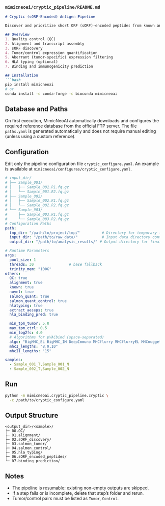 ### `mimicneoai/cryptic_pipeline/README.md`

````markdown
# Cryptic (sORF-Encoded) Antigen Pipeline

Discover and prioritize short ORF (sORF)-encoded peptides from known and novel transcripts.

## Overview
1. Quality control (QC)  
2. Alignment and transcript assembly  
3. sORF discovery  
4. Tumor/control expression quantification  
5. Aberrant (tumor-specific) expression filtering  
6. HLA typing (optional)  
7. Binding and immunogenicity prediction

## Installation
```bash
pip install mimicneoai
# or
conda install -c conda-forge -c bioconda mimicneoai
````

## Database and Paths

On first execution, MimicNeoAI automatically downloads and configures the required reference database from the official FTP server.
The file `paths.yaml` is generated automatically and does not require manual editing (unless using a custom reference).

## Configuration

Edit only the pipeline configuration file `cryptic_configure.yaml`.
An example is available at `mimicneoai/configures/cryptic_configure.yaml`.

```yaml
# input_dir/
# ├── Sample_001/
# │   ├── Sample_001.R1.fq.gz
# │   └── Sample_001.R2.fq.gz
# ├── Sample_002/
# │   ├── Sample_002.R1.fq.gz
# │   └── Sample_002.R2.fq.gz
# └── Sample_003/
#     ├── Sample_003.R1.fq.gz
#     └── Sample_003.R2.fq.gz
# Configuration Paths
path:
  tmp_dir: "/path/to/project/tmp/"          # Directory for temporary files
  input_dir: "/path/to/raw_data/"           # Input data directory containing samples
  output_dir: "/path/to/analysis_results/" # Output directory for final results

# Runtime Parameters
args:
  pool_size: 1
  threads: 30                # base fallback
  trinity_mem: "100G"
others:
  QC: true
  alignment: true
  known: true
  novel: true
  salmon_quant: true
  salmon_quant_control: true
  hlatyping: true
  extract_aeseps: true
  hla_binding_pred: true

  min_tpm_tumor: 5.0
  max_tpm_ctrl: 0.5
  min_log2fc: 4.0
  # Algorithms for pVACbind (space-separated)
  algo: "BigMHC_EL BigMHC_IM DeepImmuno MHCflurry MHCflurryEL MHCnuggetsI MHCnuggetsII NNalign NetMHC NetMHCIIpan NetMHCIIpanEL NetMHCpan NetMHCpanEL PickPocket SMM SMMPMBEC"
  mhcI_lengths: "8,9,10"
  mhcII_lengths: "15"

samples:
  - Sample_001_T,Sample_001_N
  - Sample_002_T,Sample_002_N
```

## Run

```bash
python -m mimicneoai.cryptic_pipeline.cryptic \
  -c /path/to/cryptic_configure.yaml
```

## Output Structure

```
<output_dir>/<sample>/
├─ 00.QC/
├─ 01.alignment/
├─ 02.sORF_discovery/
├─ 03.salmon_tumor/
├─ 04.salmon_control/
├─ 05.hla_typing/
├─ 06.sORF_encoded_peptides/
└─ 07.binding_prediction/
```

## Notes

* The pipeline is resumable: existing non-empty outputs are skipped.
* If a step fails or is incomplete, delete that step’s folder and rerun.
* Tumor/control pairs must be listed as `Tumor,Control`.


